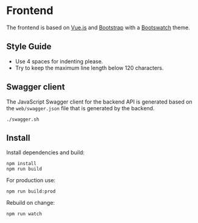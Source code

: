 # Frontend

The frontend is based on [Vue.js](https://vuejs.org) and
[Bootstrap](https://getbootstrap.com) with a [Bootswatch](https://bootswatch.com) theme.

## Style Guide

- Use 4 spaces for indenting please.
- Try to keep the maximum line length below 120 characters.

## Swagger client

The JavaScript Swagger client for the backend API is generated based on the `web/swagger.json` file 
that is generated by the backend.

`./swagger.sh`

## Install

Install dependencies and build:

```
npm install
npm run build
```

For production use:

```
npm run build:prod
```

Rebuild on change:

```
npm run watch
```

